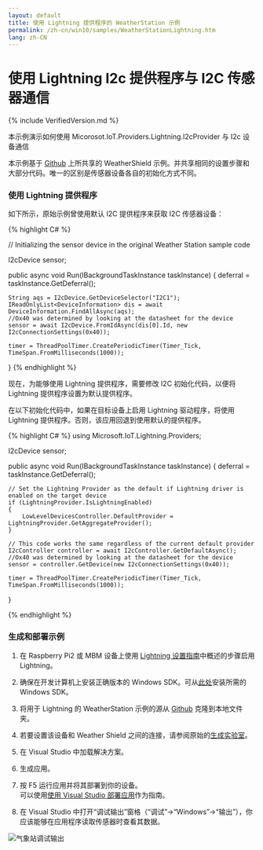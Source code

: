 ```yaml
---
layout: default
title: 使用 Lightning 提供程序的 WeatherStation 示例
permalink: /zh-cn/win10/samples/WeatherStationLightning.htm
lang: zh-CN
---
```


# 使用 Lightning I2c 提供程序与 I2C 传感器通信

{% include VerifiedVersion.md %}

本示例演示如何使用 Micorosot.IoT.Providers.Lightning.I2cProvider 与 I2c 设备通信

本示例基于 [Github](https://github.com/ms-iot/samples/tree/develop/WeatherStation/CS/WeatherStation) 上所共享的 WeatherShield 示例。并共享相同的设置步骤和大部分代码。唯一的区别是传感器设备各自的初始化方式不同。

### 使用 Lightning 提供程序

如下所示，原始示例曾使用默认 I2C 提供程序来获取 I2C 传感器设备：

{% highlight C# %}

// Initializing the sensor device in the original Weather Station sample code

I2cDevice sensor;

public async void Run(IBackgroundTaskInstance taskInstance)
{
    deferral = taskInstance.GetDeferral();

    String aqs = I2cDevice.GetDeviceSelector("I2C1");
    IReadOnlyList<DeviceInformation> dis = await DeviceInformation.FindAllAsync(aqs);
    //Ox40 was determined by looking at the datasheet for the device
    sensor = await I2cDevice.FromIdAsync(dis[0].Id, new I2cConnectionSettings(0x40));

    timer = ThreadPoolTimer.CreatePeriodicTimer(Timer_Tick, TimeSpan.FromMilliseconds(1000));
}
{% endhighlight %}

现在，为能够使用 Lightning 提供程序，需要修改 I2C 初始化代码，以便将 Lightning 提供程序设置为默认提供程序。

在以下初始化代码中，如果在目标设备上启用 Lightning 驱动程序，将使用 Lightning 提供程序。否则，该应用回退到使用默认的提供程序。

{% highlight C# %}
using Microsoft.IoT.Lightning.Providers;

I2cDevice sensor;

public async void Run(IBackgroundTaskInstance taskInstance)
{
    deferral = taskInstance.GetDeferral();

    // Set the Lightning Provider as the default if Lightning driver is enabled on the target device
    if (LightningProvider.IsLightningEnabled)
    {
        LowLevelDevicesController.DefaultProvider = LightningProvider.GetAggregateProvider();
    }

    // This code works the same regardless of the current default provider
    I2cController controller = await I2cController.GetDefaultAsync();
    //Ox40 was determined by looking at the datasheet for the device
    sensor = controller.GetDevice(new I2cConnectionSettings(0x40));

    timer = ThreadPoolTimer.CreatePeriodicTimer(Timer_Tick, TimeSpan.FromMilliseconds(1000));
}

{% endhighlight %}

### 生成和部署示例

1. 在 Raspberry Pi2 或 MBM 设备上使用 [Lightning 设置指南]({{site.baseurl}}/{{page.lang}}/win10/LightningSetup.htm)中概述的步骤启用 Lightning。

1. 确保在开发计算机上安装正确版本的 Windows SDK。可从[此处](https://dev.windows.com/zh-cn/downloads/windows-10-developer-preview)安装所需的 Windows SDK。

1. 将用于 Lightning 的 WeatherStation 示例的源从 [Github](https://github.com/ms-iot/BusProviders/tree/develop/Microsoft.IoT.Lightning.Providers) 克隆到本地文件夹。

1. 若要设置该设备和 Weather Shield 之间的连接，请参阅原始的[生成实验室](https://www.hackster.io/windowsiot/build-hands-on-lab-iot-weather-station-using-windows-10)。

1. 在 Visual Studio 中加载解决方案。

1. 生成应用。

1. 按 F5 运行应用并将其部署到你的设备。<br/> 可以使用[使用 Visual Studio 部署应用]({{site.baseurl}}/{{page.lang}}/win10/AppDeployment.htm)作为指南。

1. 在 Visual Studio 中打开“调试输出”窗格（“调试”-\>“Windows”-\>“输出”），你应该能够在应用程序读取传感器时查看其数据。

![气象站调试输出]({{site.baseurl}}/Resources/images/Lightning/WeatherStationDebug.png)
